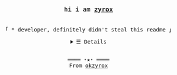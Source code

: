 <h3 align="center"><samp>hi i am <b><a rel="nofollow noopener noreferrer" target="_blank" href="https://ppl.moe/u/zyrox">zyrox</a></b></samp></h3>
<p align="center"><br>
  <samp>
    「 * developer, definitely didn't steal this readme</b> 」<br>
  </samp>
</p>
<details align="center">
  <summary> <samp>&#9776; Details</samp></summary>

  self proclaimed nim programmer

  WARNING. THIS USER IS PRONE TO MAKING GOD AWFUL MIND-NUMBING CODE. BE WARNED!

</details>
<br>
<samp>
  <p align="center">
    ════ ⋆★⋆ ════<br>
    From <a href="https://github.com/okzyrox/okzyrox">okzyrox</a>
  </p>
</samp>
